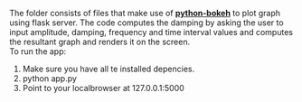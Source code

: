 The folder consists of files that make use of <b><u>python-bokeh</u></b> to plot graph using flask server. The code computes the damping by asking the user to input amplitude, damping, frequency and time interval values and computes the resultant graph and renders it on the screen. <br/>
To run the app:<br/>
1. Make sure you have all te installed depencies.<br/>
2. python app.py<br/>
3. Point to your localbrowser at 127.0.0.1:5000<br/>